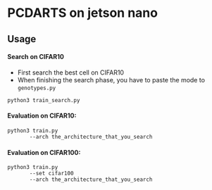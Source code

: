 # PCDARTS on jetson nano

## Usage
#### Search on CIFAR10

- First search the best cell on CIFAR10
- When finishing the search phase, you have to paste the mode to `genotypes.py`
```
python3 train_search.py
```

#### Evaluation on CIFAR10:

```
python3 train.py
       --arch the_architecture_that_you_search
```
#### Evaluation on CIFAR100:

```
python3 train.py
       --set cifar100
       --arch the_architecture_that_you_search
```
